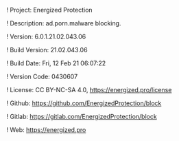 ! Project: Energized Protection

! Description: ad.porn.malware blocking.

! Version: 6.0.1.21.02.043.06

! Build Version: 21.02.043.06

! Build Date: Fri, 12 Feb 21 06:07:22

! Version Code: 0430607

! License: CC BY-NC-SA 4.0, https://energized.pro/license

! Github: https://github.com/EnergizedProtection/block

! Gitlab: https://gitlab.com/EnergizedProtection/block


! Web: https://energized.pro
